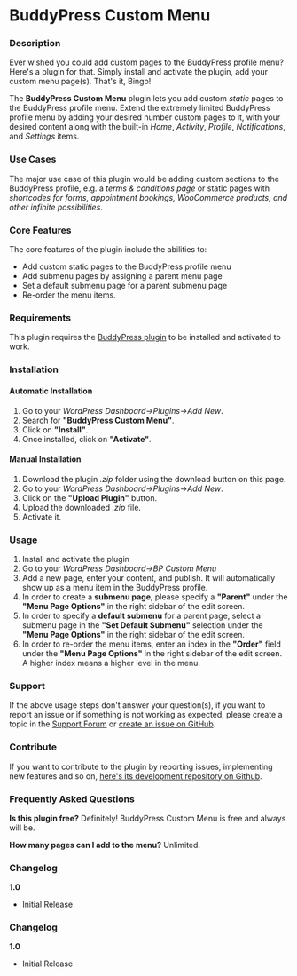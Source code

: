 # BuddyPress Custom Menu
### Description
Ever wished you could add custom pages to the BuddyPress profile menu? Here's a plugin for that. Simply install and activate the plugin, add your custom menu page(s). That's it, Bingo!

The **BuddyPress Custom Menu** plugin lets you add custom *static* pages to the BuddyPress profile menu. Extend the extremely limited BuddyPress profile menu by adding your desired number custom pages to it, with your desired content along with the built-in *Home*, *Activity*, *Profile*, *Notifications*, and *Settings* items.

### Use Cases
The major use case of this plugin would be adding custom sections to the BuddyPress profile, e.g. a *terms & conditions page* or static pages with *shortcodes for forms, appointment bookings, WooCommerce products, and other infinite possibilities*.

### Core Features
The core features of the plugin include the abilities to:
* Add custom static pages to the BuddyPress profile menu
* Add submenu pages by assigning a parent menu page
* Set a default submenu page for a parent submenu page
* Re-order the menu items.


### Requirements
This plugin requires the [BuddyPress plugin](https://wordpress.org/plugins/buddypress/) to be installed and activated to work.

### Installation
#### Automatic Installation
1. Go to your *WordPress Dashboard→Plugins→Add New*.
2. Search for **"BuddyPress Custom Menu"**.
3. Click on **"Install"**.
4. Once installed, click on **"Activate"**.

#### Manual Installation
1. Download the plugin *.zip* folder using the download button on this page.
2. Go to your *WordPress Dashboard→Plugins→Add New*.
3. Click on the **"Upload Plugin"** button.
4. Upload the downloaded *.zip* file.
5. Activate it.

### Usage
1. Install and activate the plugin
2. Go to your *WordPress Dashboard→BP Custom Menu*
3. Add a new page, enter your content, and publish. It will automatically show up as a menu item in the BuddyPress profile.
4. In order to create a **submenu page**, please specify a **"Parent"** under the **"Menu Page Options"** in the right sidebar of the edit screen.
5. In order to specify a **default submenu** for a parent page, select a submenu page in the **"Set Default Submenu"** selection under the **"Menu Page Options"** in the right sidebar of the edit screen.
6. In order to re-order the menu items, enter an index in the **"Order"** field under the **"Menu Page Options"** in the right sidebar of the edit screen. A higher index means a higher level in the menu.

### Support
If the above usage steps don't answer your question(s), if you want to report an issue or if something is not working as expected, please create a topic in the [Support Forum](https://wordpress.org/support/plugin/buddypress-custom-menu/) or [create an issue on GitHub](https://github.com/nfmohit-wpmudev/buddypress-custom-menu/issues/new/choose).

### Contribute
If you want to contribute to the plugin by reporting issues, implementing new features and so on, [here's its development repository on Github](https://github.com/nfmohit-wpmudev/buddypress-custom-menu).

### Frequently Asked Questions

**Is this plugin free?**
Definitely! BuddyPress Custom Menu is free and always will be.

**How many pages can I add to the menu?**
Unlimited.

### Changelog

**1.0**
* Initial Release

### Changelog

**1.0**
* Initial Release

